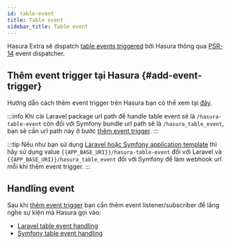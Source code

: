 ```yaml
---
id: table-event
title: Table event
sidebar_title: Table event
---
```


Hasura Extra sẽ dispatch [table events triggered](https://hasura.io/docs/latest/graphql/core/event-triggers/index.html) bởi Hasura 
thông qua [PSR-14](https://www.php-fig.org/psr/psr-14/) event dispatcher.

## Thêm event trigger tại Hasura {#add-event-trigger}

Hướng dẫn cách thêm event trigger trên Hasura bạn có thể xem tại [đây](https://hasura.io/docs/latest/graphql/core/event-triggers/create-trigger.html).

:::info
Khi cài Laravel package url path để handle table event sẽ là `/hasura-table-event` còn đối với
Symfony bundle url path sẽ là `/hasura_table_event`, bạn sẽ cần url path này ở bước [thêm event trigger](#add-event-trigger).
:::

:::tip
Nếu như bạn sử dụng [Laravel hoặc Symfony application template](../02-installation/02-application-templates.md) thì hãy sử dụng value `{{APP_BASE_URI}}/hasura-table-event` đối với Laravel và
`{{APP_BASE_URI}}/hasura_table_event` đối với Symfony để làm webhook url mỗi khi thêm event trigger.
:::

## Handling event

Sau khi [thêm event trigger](#add-event-trigger) bạn cần thêm event listener/subscriber để lắng nghe sự kiện mà Hasura gọi vào:

+ [Laravel table event handling](./02-laravel-table-event-handling.md)
+ [Symfony table event handling](./03-symfony-table-event-handling.md)